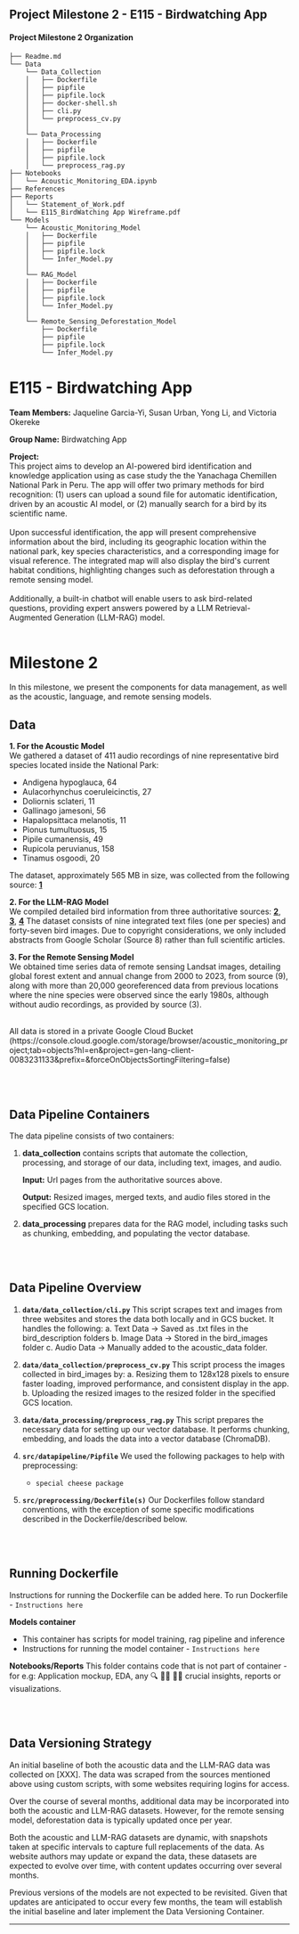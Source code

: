 ## Project Milestone 2 - E115 - Birdwatching App
   
#### Project Milestone 2 Organization

```
├── Readme.md
└── Data
    └── Data_Collection
    │   ├── Dockerfile
    │   ├── pipfile
    │   ├── pipfile.lock
    │   ├── docker-shell.sh
    │   ├── cli.py
    │   └── preprocess_cv.py
    │
    └── Data_Processing
    │   ├── Dockerfile
    │   ├── pipfile
    │   ├── pipfile.lock
    │   └── preprocess_rag.py
├── Notebooks
│   └── Acoustic_Monitoring_EDA.ipynb
├── References
├── Reports
│   └── Statement_of_Work.pdf
│   └── E115_BirdWatching App Wireframe.pdf
└── Models
    └── Acoustic_Monitoring_Model
    │   ├── Dockerfile
    │   ├── pipfile
    │   ├── pipfile.lock
    │   └── Infer_Model.py
    │   
    └── RAG_Model
    │   ├── Dockerfile
    │   ├── pipfile
    │   ├── pipfile.lock
    │   └── Infer_Model.py   
    │
    └── Remote_Sensing_Deforestation_Model
        ├── Dockerfile
        ├── pipfile
        ├── pipfile.lock
        └── Infer_Model.py
```

# E115 - Birdwatching App

**Team Members:** Jaqueline Garcia-Yi, Susan Urban, Yong Li, and Victoria Okereke

**Group Name:** Birdwatching App

**Project:**  
This project aims to develop an AI-powered bird identification and knowledge application using as case study the the Yanachaga Chemillen National Park in Peru. The app will offer two primary methods for bird recognition: (1) users can upload a sound file for automatic identification, driven by an acoustic AI model, or (2) manually search for a bird by its scientific name. <br><br>
Upon successful identification, the app will present comprehensive information about the bird, including its geographic location within the national park, key species characteristics, and a corresponding image for visual reference. The integrated map will also display the bird's current habitat conditions, highlighting changes such as deforestation through a remote sensing model. <br><br>
Additionally, a built-in chatbot will enable users to ask bird-related questions, providing expert answers powered by a LLM Retrieval-Augmented Generation (LLM-RAG) model.
<br><br>

# Milestone 2

In this milestone, we present the components for data management, as well as the acoustic, language, and remote sensing models.

## Data  
**1. For the Acoustic Model**  
We gathered a dataset of 411 audio recordings of nine representative bird species located inside the National Park:  
- Andigena hypoglauca, 64
- Aulacorhynchus coeruleicinctis, 27
- Doliornis sclateri, 11
- Gallinago jamesoni, 56
- Hapalopsittaca melanotis, 11
- Pionus tumultuosus, 15
- Pipile cumanensis, 49
- Rupicola peruvianus, 158
- Tinamus osgoodi, 20  

The dataset, approximately 565 MB in size, was collected from the following source: [**1**](https://xeno-canto.org/about/xeno-canto)
  
**2. For the LLM-RAG Model**  
We compiled detailed bird information from three authoritative sources: [**2**](https://www.peruaves.org/), [**3**](https://ebird.org/home), [**4**](https://en.wikipedia.org/wiki/Main_Page)
The dataset consists of nine integrated text files (one per species) and forty-seven bird images. Due to copyright considerations, we only included abstracts from Google Scholar (Source 8) rather than full scientific articles.
  
**3. For the Remote Sensing Model**  
We obtained time series data of remote sensing Landsat images, detailing global forest extent and annual change from 2000 to 2023, from source (9), along with more than 20,000 georeferenced data from previous locations where the nine species were observed since the early 1980s, although without audio recordings, as provided by source (3).

<br>
All data is stored in a private Google Cloud Bucket (https://console.cloud.google.com/storage/browser/acoustic_monitoring_project;tab=objects?hl=en&project=gen-lang-client-0083231133&prefix=&forceOnObjectsSortingFiltering=false)
       
    
         

<br><br>
## Data Pipeline Containers
The data pipeline consists of two containers:
1. **data_collection** contains scripts that automate the collection, processing, and storage of our data, including text, images, and audio.

	**Input:** Url pages from the authoritative sources above.

	**Output:** Resized images, merged texts, and audio files stored in the specified GCS location.

2. **data_processing** prepares data for the RAG model, including tasks such as chunking, embedding, and populating the vector database.

<br><br>
## Data Pipeline Overview

1. **`data/data_collection/cli.py`**
   This script scrapes text and images from three websites and stores the data both locally and in GCS bucket. It handles the following:
   a. Text Data -> Saved as .txt files in the bird_description folders
   b. Image Data -> Stored in the bird_images folder
   c. Audio Data -> Manually added to the acoustic_data folder.

2. **`data/data_collection/preprocess_cv.py`** This script process the images collected in bird_images by:
   a.	Resizing them to 128x128 pixels to ensure faster loading, improved performance, and consistent display in the app.
   b.	Uploading the resized images to the resized folder in the specified GCS location.
4. **`data/data_processing/preprocess_rag.py`**
   This script prepares the necessary data for setting up our vector database. It performs chunking, embedding, and loads the data into a vector database (ChromaDB).

5. **`src/datapipeline/Pipfile`**
   We used the following packages to help with preprocessing:
   - `special cheese package`

6. **`src/preprocessing/Dockerfile(s)`**
   Our Dockerfiles follow standard conventions, with the exception of some specific modifications described in the Dockerfile/described below.

<br><br>
## Running Dockerfile
Instructions for running the Dockerfile can be added here.
To run Dockerfile - `Instructions here`

**Models container**
- This container has scripts for model training, rag pipeline and inference
- Instructions for running the model container - `Instructions here`

**Notebooks/Reports**
This folder contains code that is not part of container - for e.g: Application mockup, EDA, any 🔍 🕵️‍♀️ 🕵️‍♂️ crucial insights, reports or visualizations.


<br><br>
## Data Versioning Strategy

An initial baseline of both the acoustic data and the LLM-RAG data was collected on [XXX]. The data was scraped from the sources mentioned above using custom scripts, with some websites requiring logins for access.

Over the course of several months, additional data may be incorporated into both the acoustic and LLM-RAG datasets. However, for the remote sensing model, deforestation data is typically updated once per year.

Both the acoustic and LLM-RAG datasets are dynamic, with snapshots taken at specific intervals to capture full replacements of the data. As website authors may update or expand the data, these datasets are expected to evolve over time, with content updates occurring over several months.

Previous versions of the models are not expected to be revisited. Given that updates are anticipated to occur every few months, the team will establish the initial baseline and later implement the Data Versioning Container.

----
